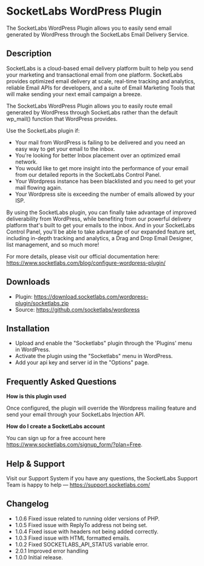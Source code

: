# SocketLabs WordPress Plugin

The SocketLabs WordPress Plugin allows you to easily send email generated by WordPress through the SocketLabs Email Delivery Service.

## Description
SocketLabs is a cloud-based email delivery platform built to help you send your marketing and transactional email from one platform. SocketLabs provides optimized email delivery at scale, real-time tracking and analytics, reliable Email APIs for developers, and a suite of Email Marketing Tools that will make sending your next email campaign a breeze. 

The SocketLabs WordPress Plugin allows you to easily route email generated by WordPress through SocketLabs rather than the default wp_mail() function that WordPress provides. 

Use the SocketLabs plugin if:

* Your mail from WordPress is failing to be delivered and you need an easy way to get your email to the inbox.
* You're looking for better Inbox placement over an optimized email network.
* You would like to get more insight into the performance of your email from our detailed reports in the SocketLabs Control Panel.
* Your Wordpress instance has been blacklisted and you need to get your mail flowing again.
* Your Wordpress site is exceeding the number of emails allowed by your ISP.

By using the SocketLabs plugin, you can finally take advantage of improved deliverability from WordPress, while benefiting from our powerful delivery platform that's built to get your emails to the inbox. And in your SocketLabs Control Panel, you'll be able to take advantage of our expanded feature set, including in-depth tracking and analytics, a Drag and Drop Email Designer, list management, and so much more!

For more details, please visit our official documentation here:
https://www.socketlabs.com/blog/configure-wordpress-plugin/

## Downloads

* Plugin: https://download.socketlabs.com/wordpress-plugin/socketlabs.zip
* Source: https://github.com/socketlabs/wordpress

## Installation
* Upload and enable the \"Socketlabs\" plugin through the 'Plugins' menu in WordPress. 
* Activate the plugin using the \"Socketlabs\" menu in WordPress.
* Add your api key and server id in the \"Options\" page.

## Frequently Asked Questions

**How is this plugin used**

Once configured, the plugin will override the Wordpress mailing feature and send your email through your SocketLabs Injection API.

**How do I create a SocketLabs account**

You can sign up for a free account here https://www.socketlabs.com/signup_form/?plan=Free.

## Help & Support 

Visit our Support System if you have any questions, the SocketLabs Support Team is happy to help — https://support.socketlabs.com/

## Changelog 
* 1.0.6 Fixed issue related to running older versions of PHP.
* 1.0.5 Fixed issue with ReplyTo address not being set.
* 1.0.4 Fixed issue with headers not being added correctly.
* 1.0.3 Fixed issue with HTML formatted emails.
* 1.0.2 Fixed SOCKETLABS_API_STATUS variable error.
* 2.0.1 Improved error handling
* 1.0.0 Initial release.

